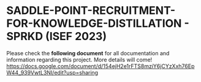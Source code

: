 # SADDLE-POINT-RECRUITMENT-FOR-KNOWLEDGE-DISTILLATION - SPRKD (ISEF 2023)
Please check the **following document** for all documentation and information regarding this project. More details will come! https://docs.google.com/document/d/154ejH2e1rFTS8mziY6jCYzXxh76EpW44_939VwtL3NI/edit?usp=sharing
